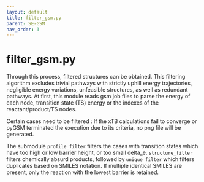 ```yaml
---
layout: default
title: filter_gsm.py
parent: SE-GSM
nav_order: 3
---
```


# filter_gsm.py

  Through this process, filtered structures can be obtained. This filtering algorithm excludes trivial pathways with strictly uphill energy trajectories, negligible energy variations, unfeasible structures, as well as redundant pathways. At first, this module reads gsm job files to parse the energy of each node, transition state (TS) energy or the indexes of the reactant/product/TS nodes.


 Certain cases need to be filtered :
If the xTB calculations fail to converge or pyGSM terminated the execution due to its criteria, no png file will be generated.

The submodule `profile_filter` filters the cases with transition states which have too high or low barrier height, or too small delta_e. 
`structure_filter` filters chemically absurd products, followed by `unique filter` which filters duplicates based on SMILES notation. If multiple identical SMILES are present, only the reaction with the lowest barrier is retained.
